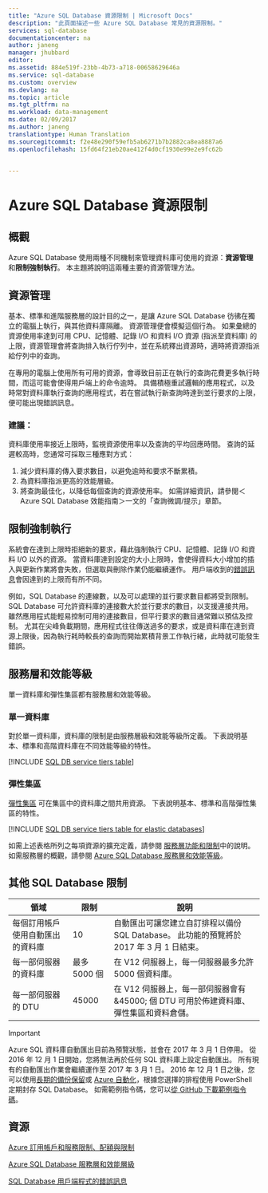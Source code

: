 ```yaml
---
title: "Azure SQL Database 資源限制 | Microsoft Docs"
description: "此頁面描述一些 Azure SQL Database 常見的資源限制。"
services: sql-database
documentationcenter: na
author: janeng
manager: jhubbard
editor: 
ms.assetid: 884e519f-23bb-4b73-a718-00658629646a
ms.service: sql-database
ms.custom: overview
ms.devlang: na
ms.topic: article
ms.tgt_pltfrm: na
ms.workload: data-management
ms.date: 02/09/2017
ms.author: janeng
translationtype: Human Translation
ms.sourcegitcommit: f2e48e290f59efb5ab6271b7b2882ca8ea8887a6
ms.openlocfilehash: 15fd64f21eb20ae412f4d0cf1930e99e2e9fc62b


---
```

# <a name="azure-sql-database-resource-limits"></a>Azure SQL Database 資源限制
## <a name="overview"></a>概觀
Azure SQL Database 使用兩種不同機制來管理資料庫可使用的資源：**資源管理**和**限制強制執行**。 本主題將說明這兩種主要的資源管理方法。

## <a name="resource-governance"></a>資源管理
基本、標準和進階服務層的設計目的之一，是讓 Azure SQL Database 彷彿在獨立的電腦上執行，與其他資料庫隔離。 資源管理便會模擬這個行為。 如果彙總的資源使用率達到可用 CPU、記憶體、記錄 I/O 和資料 I/O 資源 (指派至資料庫) 的上限，資源管理會將查詢排入執行佇列中，並在系統釋出資源時，適時將資源指派給佇列中的查詢。

在專用的電腦上使用所有可用的資源，會導致目前正在執行的查詢花費更多執行時間，而這可能會使得用戶端上的命令逾時。 具備積極重試邏輯的應用程式，以及時常對資料庫執行查詢的應用程式，若在嘗試執行新查詢時達到並行要求的上限，便可能出現錯誤訊息。

### <a name="recommendations"></a>建議：
資料庫使用率接近上限時，監視資源使用率以及查詢的平均回應時間。 查詢的延遲較高時，您通常可採取三種應對方式：

1. 減少資料庫的傳入要求數目，以避免逾時和要求不斷累積。
2. 為資料庫指派更高的效能層級。
3. 將查詢最佳化，以降低每個查詢的資源使用率。 如需詳細資訊，請參閱＜Azure SQL Database 效能指南＞一文的「查詢微調/提示」章節。

## <a name="enforcement-of-limits"></a>限制強制執行
系統會在達到上限時拒絕新的要求，藉此強制執行 CPU、記憶體、記錄 I/O 和資料 I/O 以外的資源。 當資料庫達到設定的大小上限時，會使得資料大小增加的插入與更新作業將會失敗，但選取與刪除作業仍能繼續運作。 用戶端收到的[錯誤訊息](sql-database-develop-error-messages.md)會因達到的上限而有所不同。

例如，SQL Database 的連線數，以及可以處理的並行要求數目都將受到限制。 SQL Database 可允許資料庫的連接數大於並行要求的數目，以支援連接共用。 雖然應用程式能輕易控制可用的連接數目，但平行要求的數目通常難以預估及控制。 尤其在尖峰負載期間，應用程式往往傳送過多的要求，或是資料庫在達到資源上限後，因為執行耗時較長的查詢而開始累積背景工作執行緒，此時就可能發生錯誤。

## <a name="service-tiers-and-performance-levels"></a>服務層和效能等級
單一資料庫和彈性集區都有服務層和效能等級。

### <a name="single-databases"></a>單一資料庫
對於單一資料庫，資料庫的限制是由服務層級和效能等級所定義。 下表說明基本、標準和高階資料庫在不同效能等級的特性。

[!INCLUDE [SQL DB service tiers table](../../includes/sql-database-service-tiers-table.md)]

### <a name="elastic-pools"></a>彈性集區
[彈性集區](sql-database-elastic-pool.md) 可在集區中的資料庫之間共用資源。 下表說明基本、標準和高階彈性集區的特性。

[!INCLUDE [SQL DB service tiers table for elastic databases](../../includes/sql-database-service-tiers-table-elastic-pools.md)]

如需上述表格所列之每項資源的擴充定義，請參閱 [服務層功能和限制](sql-database-performance-guidance.md#service-tier-capabilities-and-limits)中的說明。 如需服務層的概觀，請參閱 [Azure SQL Database 服務層和效能等級](sql-database-service-tiers.md)。

## <a name="other-sql-database-limits"></a>其他 SQL Database 限制
| 領域 | 限制 | 說明 |
| --- | --- | --- |
| 每個訂用帳戶使用自動匯出的資料庫 |10 |自動匯出可讓您建立自訂排程以備份 SQL Database。 此功能的預覽將於 2017 年 3 月 1 日結束。  |
| 每一部伺服器的資料庫 |最多 5000 個 |在 V12 伺服器上，每一伺服器最多允許 5000 個資料庫。 |
| 每一部伺服器的 DTU |45000 |在 V12 伺服器上，每一部伺服器會有&45000; 個 DTU 可用於佈建資料庫、彈性集區和資料倉儲。 |

> [!IMPORTANT]
> Azure SQL 資料庫自動匯出目前為預覽狀態，並會在 2017 年 3 月 1 日停用。 從 2016 年 12 月 1 日開始，您將無法再於任何 SQL 資料庫上設定自動匯出。 所有現有的自動匯出作業會繼續運作至 2017 年 3 月 1 日。 2016 年 12 月 1 日之後，您可以使用[長期的備份保留](sql-database-long-term-retention.md)或 [Azure 自動化](../automation/automation-intro.md)，根據您選擇的排程使用 PowerShell 定期封存 SQL Database。 如需範例指令碼，您可以[從 GitHub 下載範例指令碼](https://github.com/Microsoft/sql-server-samples/tree/master/samples/manage/azure-automation-automated-export)。 
>


## <a name="resources"></a>資源
[Azure 訂用帳戶和服務限制、配額與限制](../azure-subscription-service-limits.md)

[Azure SQL Database 服務層和效能層級](sql-database-service-tiers.md)

[SQL Database 用戶端程式的錯誤訊息](sql-database-develop-error-messages.md)




<!--HONumber=Feb17_HO2-->


